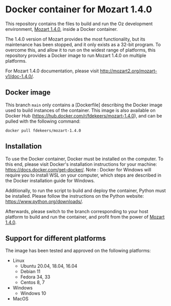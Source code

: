 # Docker container for Mozart 1.4.0

This repository contains the files to build and run
the Oz development environment, [Mozart 1.4.0](http://mozart2.org/mozart-v1/),
inside a Docker container.

The 1.4.0 version of Mozart provides the most functionality,
but its maintenance has been stopped,
and it only exists as a 32-bit program.
To overcome this, and allow it to run on the widest range of platforms,
this repository provides a Docker image to run Mozart 1.4.0 on multiple platforms.

For Mozart 1.4.0 documentation, please visit
http://mozart2.org/mozart-v1/doc-1.4.0/.

## Docker image

This branch `main` only contains a [Dockerfile] describing the Docker image used to build instances of the container.
This image is also available on Docker Hub (https://hub.docker.com/r/fdekeers/mozart-1.4.0),
and can be pulled with the following command:
```shell
docker pull fdekeers/mozart-1.4.0
```

## Installation

To use the Docker container, Docker must be installed on the computer.
To this end, please visit Docker's installation instructions for your machine:
https://docs.docker.com/get-docker/. Note : Docker for Windows will require you to install WSL on your computer, which steps are described in the Docker installation guide for Windows.

Additionally, to run the script to build and deploy the container,
Python must be installed.
Please follow the instructions on the Python website:
https://www.python.org/downloads/.

Afterwards, please switch to the branch corresponding to your host platform
to build and run the container, and profit from the power of
[Mozart 1.4.0](http://mozart2.org/mozart-v1/).

## Support for different platforms

The image has been tested and approved on the following platforms:
- Linux
    - Ubuntu 20.04, 18.04, 16.04
    - Debian 11
    - Fedora 34, 33
    - Centos 8, 7
- Windows
    - Windows 10
- MacOS